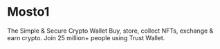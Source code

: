# Mosto1
The Simple &amp; Secure Crypto Wallet Buy, store, collect NFTs, exchange &amp; earn crypto. Join 25 million+ people using Trust Wallet.
